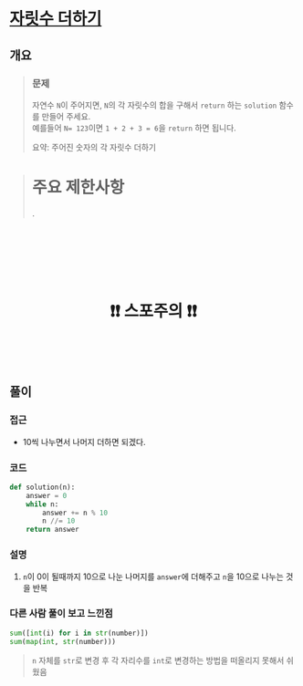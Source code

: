 # [자릿수 더하기](https://school.programmers.co.kr/learn/courses/30/lessons/12931)

## 개요
> ### 문제
> 자연수 `N`이 주어지면, `N`의 각 자릿수의 합을 구해서 `return` 하는 `solution` 함수를 만들어 주세요.  
> 예를들어 `N= 123`이면 `1 + 2 + 3 = 6`을 `return` 하면 됩니다.
>
> 요약: 주어진 숫자의 각 자릿수 더하기

> # 주요 제한사항
> .

<h1 align="center"><br><br><br>❗️❗️ 스포주의 ❗️❗️<br><br><br></h1>

## 풀이
### 접근
- 10씩 나누면서 나머지 더하면 되겠다.

### 코드
```python
def solution(n):
    answer = 0
    while n:
        answer += n % 10
        n //= 10
    return answer
```

### 설명
1. `n`이 0이 될때까지 10으로 나눈 나머지를 `answer`에 더해주고 `n`을 10으로 나누는 것을 반복

### 다른 사람 풀이 보고 느낀점
```python
sum([int(i) for i in str(number)])
sum(map(int, str(number)))
```
> `n` 자체를 `str`로 변경 후 각 자리수를 `int`로 변경하는 방법을 떠올리지 못해서 쉬웠음

